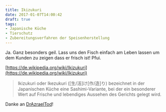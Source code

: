 ```yaml
---
title: Ikizukuri
date: 2017-01-07T14:00:42
draft: true
tags:
- Japanische Küche
- Tierschutz
- Zubereitungsverfahren der Speisenherstellung
---
```


Ja. Ganz besonders geil. Lass uns den Fisch einfach am Leben lassen um dem
Kunden zu zeigen dass er frisch ist! Pfui.

[https://de.wikipedia.org/wiki/Ikizukuri](https://de.wikipedia.org/wiki/Ikizukuri)

> Ikizukuri oder Ikezukuri ([生/活]け[作/造]り) bezeichnet in der
> Japanischen Küche eine Sashimi-Variante, bei der ein besonderer Wert auf
> Frische und lebendiges Aussehen des Gerichts gelegt wird.

Danke an [DrAzraelTod](https://twitter.com/DrAzraelTod)!
